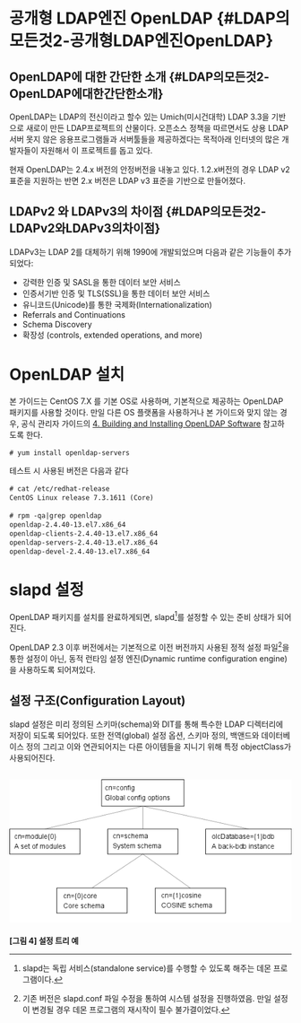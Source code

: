 # 공개형 LDAP엔진 OpenLDAP {#LDAP의모든것2-공개형LDAP엔진OpenLDAP}

## OpenLDAP에 대한 간단한 소개 {#LDAP의모든것2-OpenLDAP에대한간단한소개}

OpenLDAP는 LDAP의 전신이라고 할수 있는 Umich\(미시건대학\) LDAP 3.3을 기반으로 새로이 만든 LDAP프로젝트의 산물이다. 오픈소스 정책을 따르면서도 상용 LDAP서버 못지 않은 응용프로그램들과 서버툴들을 제공하겠다는 목적아래 인터넷의 많은 개발자들이 자원해서 이 프로젝트를 돕고 있다.

현재 OpenLDAP는 2.4.x 버전의 안정버전을 내놓고 있다. 1.2.x버전의 경우 LDAP v2 표준을 지원하는 반면 2.x 버전은 LDAP v3 표준을 기반으로 만들어졌다.

## LDAPv2 와 LDAPv3의 차이점 {#LDAP의모든것2-LDAPv2와LDAPv3의차이점}

LDAPv3는 LDAP 2를 대체하기 위해 1990에 개발되었으며 다음과 같은 기능들이 추가되었다:

* 강력한 인증 및 SASL을 통한 데이터 보안 서비스
* 인증서기반 인증 및 TLS\(SSL\)을 통한 데이터 보안 서비스
* 유니코드\(Unicode\)를 통한 국제화\(Internationalization\)
* Referrals and Continuations
* Schema Discovery
* 확장성 \(controls, extended operations, and more\)

# OpenLDAP 설치

본 가이드는 CentOS 7.X 를 기본 OS로 사용하며, 기본적으로 제공하는 OpenLDAP 패키지를 사용할 것이다. 만일 다른 OS 플랫폼을 사용하거나 본 가이드와 맞지 않는 경우, 공식 관리자 가이드의 [4. Building and Installing OpenLDAP Software](http://www.openldap.org/doc/admin24/install.html) 참고하도록 한다.

```
# yum install openldap-servers
```

테스트 시 사용된 버전은 다음과 같다

```
# cat /etc/redhat-release 
CentOS Linux release 7.3.1611 (Core)

# rpm -qa|grep openldap
openldap-2.4.40-13.el7.x86_64
openldap-clients-2.4.40-13.el7.x86_64
openldap-servers-2.4.40-13.el7.x86_64
openldap-devel-2.4.40-13.el7.x86_64
```

# slapd 설정

OpenLDAP 패키지를 설치를 완료하게되면, slapd[^1]를 설정할 수 있는 준비 상태가 되어진다.

OpenLDAP 2.3 이후 버전에서는 기본적으로 이전 버전까지 사용된 정적 설정 파일[^2]을 통한 설정이 아닌, 동적 런타임 설정 엔진\(Dynamic runtime configuration engine\)을 사용하도록 되어져있다.

## 설정 구조\(Configuration Layout\)

slapd 설정은 미리 정의된 스키마\(schema\)와 DIT를 통해 특수한 LDAP 디렉터리에 저장이 되도록 되어있다. 또한 전역\(global\) 설정 옵션, 스키마 정의, 백앤드와 데이터베이스 정의 그리고 이와 연관되어지는 다른 아이템들을 지니기 위해 특정 objectClass가 사용되어진다.

## ![](/assets/config_dit.png) 

**\[그림 4\] 설정 트리 예**



[^1]: slapd는 독립 서비스\(standalone service\)를 수행할 수 있도록 해주는 데몬 프로그램이다.

[^2]: 기존 버전은 slapd.conf 파일 수정을 통하여 시스템 설정을 진행하였음. 만일 설정이 변경될 경우 데몬 프로그램의 재시작이 필수 불가결이었다.

